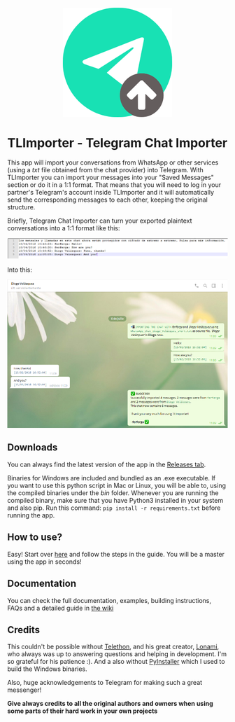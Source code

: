 <p align="center">
  <img src="https://github.com/TelegramTools/TLImporter/raw/python/images/Intro.png">
 </p>

# TLImporter - Telegram Chat Importer

This app will import your conversations from WhatsApp or other services (using a _txt_ file obtained from the chat provider) into Telegram. With TLImporter you can import your messages into your "Saved Messages" section or do it in a 1:1 format. That means that you will need to log in your partner's Telegram's account inside TLImporter and it will automatically send the corresponding messages to each other, keeping the original structure.

Briefly, Telegram Chat Importer can turn your exported plaintext conversations into a 1:1 format like this:

![](/images/txt.PNG)

Into this:

![](/images/ImportedChat.PNG)

## Downloads

You can always find the latest version of the app in the [Releases tab](https://github.com/TelegramTools/TLImporter/releases).

Binaries for Windows are included and bundled as an .exe executable. If you want to use this python script in Mac or Linux, you will be able to, using the compiled binaries under the *bin* folder. Whenever you are running the compiled binary, make sure that you have Python3 installed in your system and also pip. Run this command: `pip install -r requirements.txt` before running the app.

## How to use?

Easy! Start over [here](https://github.com/TelegramTools/TLImporter/wiki/Getting-your-chats-from-third-party-services) and follow the steps in the guide. You will be a master using the app in seconds!

## Documentation

You can check the full documentation, examples, building instructions, FAQs and a detailed guide in [the wiki](https://github.com/TelegramTools/TLImporter/wiki)

## Credits

This couldn't be possible without [Telethon](https://github.com/LonamiWebs/Telethon), and his great creator, [Lonami](https://github.com/Lonami), who always was up to answering questions and helping in development. I'm so grateful for his patience :).
And a also without [PyInstaller](https://www.pyinstaller.org/) which I used to build the Windows binaries.

Also, huge acknowledgements to Telegram for making such a great messenger!

**Give always credits to all the original authors and owners when using some parts of their hard work in your own projects**
